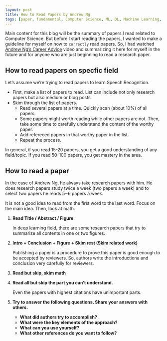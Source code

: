 ```yaml
---
layout: post 
title: How to Read Papers by Andrew Ng
tags: [paper, fundamental, Computer Science, ML, DL, Machine Learning, Deep Learning]
---
```


Main content for this blog will be the summary of papers I read related to Computer Science. But before I start reading the papers, I wanted to make a guideline for myself on how to `correctly` read papers. So, I had watched [Andrew Ng’s Career Advice](https://www.youtube.com/watch?v=733m6qBH-jI) video and summarizing it here for myself in the future and for anyone who are just beginning to read a research paper.

## How to read papers on specfic field

Let’s assume we’re trying to read papers to learn Speech Recognition.

- First, make a list of papers to read. List can include not only research papers but also medium or blog posts.
- Skim through the list of papers.
  - Read several papers at a time. Quickly scan (about 10%) of all papers.
  - Some papers might worth reading while other papers are not. Then, take some time to carefully understand the content of the worthy paper.
  - Add refereced papers in that worthy paper in the list.
  - Repeat the process.

In general, if you read 15-20 papers, you get a good understanding of any field/topic.
If you read 50-100 papers, you get mastery in the area.

## How to read a paper

In the case of Andrew Ng, he always take research papers with him. He does research papers study twice a week (two papers a week) and to select two papers he reads 5~6 papers a week.

It is not a good idea to read from the first word to the last word. Focus on the main idea. Then, look at math.

1. **Read Title / Abstract / Figure**
   
   In deep learning field, there are some research papers that try to summarize all contents in one or two figures.
2. **Intro + Conclusion + Figure + Skim rest (Skim related work)**

   
   Publishing a paper is a procedure to prove this paper is good enough to be accepted by reviewers. So, authors write the introductiona and conclusion very carefully for reviewers.
3. **Read but skip, skim math**
4. **Read all but skip the part you can’t understand.**
   
   Even the papers with highest citations have unimportant parts.
5. **Try to answer the following questions. Share your answers with others.**
   - **What did authors try to accomplish?**
   - **What were the key elements of the approach?**
   - **What can you use yourself?**
   - **What other references do you want to follow?**
